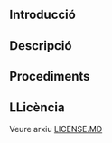 ## Introducció

## Descripció

## Procediments

## LLicència

Veure arxiu [LICENSE.MD](https://github.com/JJonathanOregon/Caixa-de-proves/blob/main/LICENSE)
